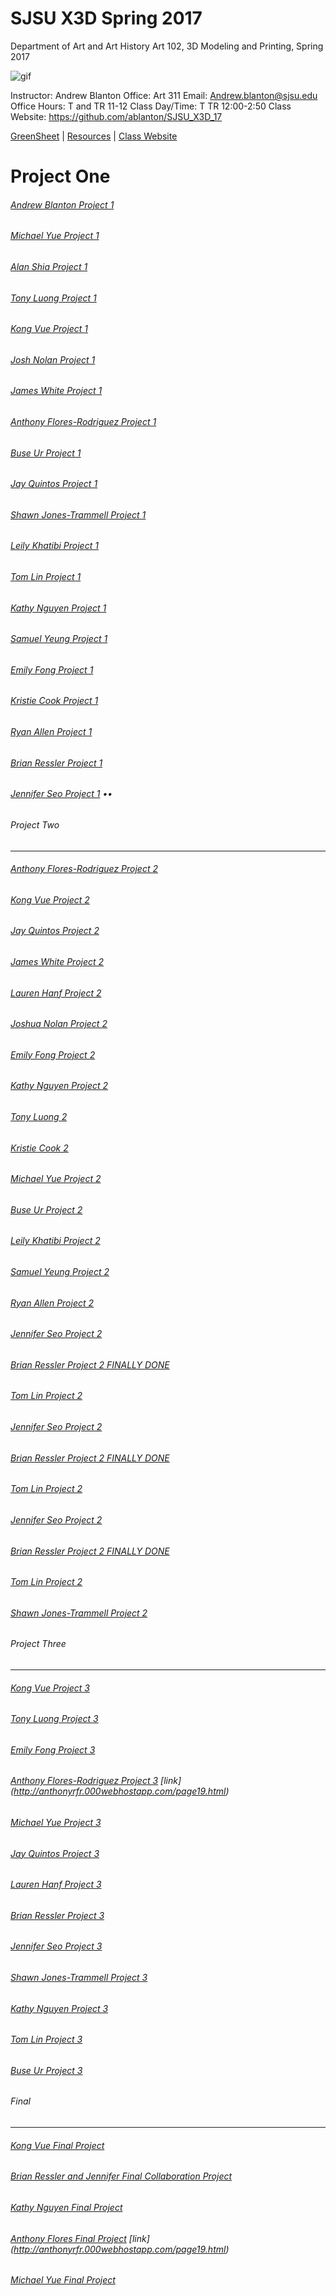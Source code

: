 **SJSU X3D Spring 2017**
======================
Department of Art and Art History
Art 102, 3D Modeling and Printing, Spring 2017

![gif](http://i.imgur.com/TuOehiT.gif)

Instructor: Andrew Blanton
Office: Art 311
Email: Andrew.blanton@sjsu.edu
Office Hours: T and TR 11-12
Class Day/Time: T TR 12:00-2:50
Class Website: https://github.com/ablanton/SJSU_X3D_17

[GreenSheet](https://github.com/ablanton/SJSU_X3D_17/blob/master/GREENSHEET.md)
| [Resources](https://github.com/ablanton/SJSU_X3D_17/blob/master/RESOURCES.md)
| [Class Website](https://github.com/ablanton/SJSU_X3D_17)

# Project One
###### [Andrew Blanton Project 1](https://github.com/ablanton/SJSU_X3D_17/blob/master/Project_One/SJSU_X3D_Project_1.pdf)
###### [Michael Yue Project 1](https://github.com/ablanton/SJSU_X3D_17/blob/master/Project_One/Michael_Yue%20First%20Project.pdf)
###### [Alan Shia Project 1](https://github.com/ablanton/SJSU_X3D_17/blob/master/Project_One/AlanShiaProjectOne.pdf)
###### [Tony Luong Project 1](https://github.com/ablanton/SJSU_X3D_17/blob/master/Project_One/TonyLuongProjectOne.pdf)
###### [Kong Vue Project 1](https://github.com/ablanton/SJSU_X3D_17/blob/master/Project_One/KongProject1.pdf)
###### [Josh Nolan Project 1](https://github.com/ablanton/SJSU_X3D_17/blob/master/Project_One/JoshNolan_Gallery_New.pdf)
###### [James White Project 1](https://github.com/ablanton/SJSU_X3D_17/blob/master/Project_One/JamesWhiteProjectOne.pdf)
###### [Anthony Flores-Rodriguez Project 1](https://github.com/ablanton/SJSU_X3D_17/blob/master/Project_One/AnthonyFloresProjectOne.pdf)
###### [Buse Ur Project 1](https://github.com/ablanton/SJSU_X3D_17/blob/master/Project_One/Project1_UrBuse1.pdf)
###### [Jay Quintos Project 1](https://github.com/ablanton/SJSU_X3D_17/blob/master/Project_One/JayQuintosProjectOne.pdf)
###### [Shawn Jones-Trammell Project 1](https://github.com/ablanton/SJSU_X3D_17/blob/master/Project_One/ShawnJonesProject1.pdf)
###### [Leily Khatibi Project 1](https://github.com/ablanton/SJSU_X3D_17/blob/master/Project_One/LeilyKhatibiProjectOne.md)
###### [Tom Lin Project 1](https://github.com/ablanton/SJSU_X3D_17/blob/master/Project_One/tlin_project01.pdf)
###### [Kathy Nguyen Project 1](https://github.com/ablanton/SJSU_X3D_17/blob/master/Project_One/project1kathynguyen.pdf)
###### [Samuel Yeung Project 1](https://github.com/ablanton/SJSU_X3D_17/blob/master/Project_One/SamuelYeungProjectOne.pdf)
###### [Emily Fong Project 1](https://github.com/ablanton/SJSU_X3D_17/blob/master/Project_One/EmilyFongProjectOne.pdf)
###### [Kristie Cook Project 1](https://github.com/ablanton/SJSU_X3D_17/blob/master/Project_One/KristieCookProjectOne.pdf)
###### [Ryan Allen Project 1](https://github.com/ablanton/SJSU_X3D_17/blob/master/Project_One/RyanAllenProjectOne.pdf)
###### [Brian Ressler Project 1](https://github.com/ablanton/SJSU_X3D_17/blob/master/Project_One/BrianResslerProjectOne.pdf)
###### [Jennifer Seo Project 1](https://github.com/ablanton/SJSU_X3D_17/blob/master/Project_One/JenniferSeoProject1.pdf) ••

###### Project Two
------------------
###### [Anthony Flores-Rodriguez Project 2](https://vimeo.com/209701404)
###### [Kong Vue Project 2](https://vimeo.com/213470777)
###### [Jay Quintos Project 2](https://vimeo.com/209699885)
###### [James White Project 2](https://vimeo.com/211544417)
###### [Lauren Hanf Project 2](https://vimeo.com/209774510)
###### [Joshua Nolan Project 2](https://vimeo.com/209794152)
###### [Emily Fong Project 2](https://vimeo.com/209688947)
###### [Kathy Nguyen Project 2](https://vimeo.com/209796984)
###### [Tony Luong 2](https://vimeo.com/209803124)
###### [Kristie Cook 2](https://vimeo.com/209441623)
###### [Michael Yue Project 2](https://vimeo.com/209791959?activityReferer=1)
###### [Buse Ur Project 2](https://vimeo.com/211506769)
###### [Leily Khatibi Project 2](https://vimeo.com/209944603)
###### [Samuel Yeung Project 2](https://vimeo.com/209819982)
###### [Ryan Allen Project 2](https://vimeo.com/210396551)
###### [Jennifer Seo Project 2](https://vimeo.com/209796566)
###### [Brian Ressler Project 2 FINALLY DONE](https://vimeo.com/213592425)
###### [Tom Lin Project 2](https://vimeo.com/209696528)
###### [Jennifer Seo Project 2](https://vimeo.com/209796566)
###### [Brian Ressler Project 2 FINALLY DONE](https://vimeo.com/213592425)
###### [Tom Lin Project 2](https://vimeo.com/209696528)
###### [Jennifer Seo Project 2](https://vimeo.com/209796566)
###### [Brian Ressler Project 2 FINALLY DONE](https://vimeo.com/213592425)
###### [Tom Lin Project 2](https://vimeo.com/209696528)
###### [Shawn Jones-Trammell Project 2](https://vimeo.com/211560312)

###### Project Three
--------------------

###### [Kong Vue Project 3](https://github.com/ablanton/SJSU_X3D_17/blob/master/Project_Three/KongProject3.pdf)
<!-- ###### [Tony Luong Project 3](https://github.com/ablanton/SJSU_X3D_17/blob/master/Project_Three/TonyLuongProject3.pdf) -->
###### [Tony Luong Project 3](https://github.com/ablanton/SJSU_X3D_17/blob/master/Project_Three/Tony%20Luong%20Project3.pdf)
###### [Emily Fong Project 3](https://github.com/ablanton/SJSU_X3D_17/blob/master/Project_Three/EmilyFong%20Project3.md)
###### [Anthony Flores-Rodriguez Project 3](https://github.com/ablanton/SJSU_X3D_17/blob/master/Project_Three/AnthonyFloresProjectThree.pdf) [link] (http://anthonyrfr.000webhostapp.com/page19.html)
###### [Michael Yue Project 3](https://github.com/ablanton/SJSU_X3D_17/blob/master/Project_Three/image%20.pdf)
###### [Jay Quintos Project 3](https://github.com/ablanton/SJSU_X3D_17/blob/master/Project_Three/jayquintosproject3.pdf)
###### [Lauren Hanf Project 3](https://github.com/ablanton/SJSU_X3D_17/blob/master/Project_Three/LaurenHanfProject3.pdf)
###### [Brian Ressler Project 3](https://github.com/ablanton/SJSU_X3D_17/blob/master/Project_Three/BrianResslerProject3.pdf)
###### [Jennifer Seo Project 3](https://github.com/ablanton/SJSU_X3D_17/blob/master/Project_Three/JenniferSeoProjectThree.pdf)
###### [Shawn Jones-Trammell Project 3](https://github.com/ablanton/SJSU_X3D_17/blob/master/Project_Three/ShawnJonesTrammellProject3.pdf)
###### [Kathy Nguyen Project 3](https://github.com/ablanton/SJSU_X3D_17/blob/master/Project_Three/kathynguyenproject3.pdf)
###### [Tom Lin Project 3](https://github.com/ablanton/SJSU_X3D_17/blob/master/Project_Three/tomlin_project03.pdf)
###### [Buse Ur Project 3](https://vimeo.com/214070417)


###### Final
------------
###### [Kong Vue Final Project](https://github.com/ablanton/SJSU_X3D_17/blob/master/Final/KongVueFinalProject.pdf)
###### [Brian Ressler and Jennifer Final Collaboration Project](https://github.com/ablanton/SJSU_X3D_17/blob/master/Final/Brian%20Ressler%20and%20Jennifer%20Seo%20Final.pdf)
###### [Kathy Nguyen Final Project](https://github.com/ablanton/SJSU_X3D_17/blob/master/Final/kathynguyen_finalproject.pdf)
###### [Anthony Flores Final Project](https://github.com/ablanton/SJSU_X3D_17/blob/master/Final/AnthonyFloresProject4.pdf) [link] (http://anthonyrfr.000webhostapp.com/page19.html)
###### [Michael Yue Final Project](https://github.com/ablanton/SJSU_X3D_17/blob/master/Final/Final%20Project.pdf)



















